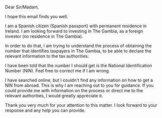 Dear Sir/Madam,

I hope this email finds you well.

I am a Spanish citizen (Spanish passport) with permanent residence in Ireland. I am looking forward to investing in The Gambia, as a foreign investor (no residence in The Gambia).

In order to do that, I am trying to understand the process of obtaining the number that identifies taxpayers in The Gambia, to be able to declare the relevant information to the tax authorities.

I have been told that the number I should get is the National Identification Number (NIN). Feel free to correct me if I am wrong.

I have searched online, but I couldn't find any information on how to get a NIN from abroad. This is why I am reaching out to you for guidance. If you could provide me with information on the process or direct me to the relevant authorities, I would greatly appreciate it.

Thank you very much for your attention to this matter. I look forward to your response and any help you can provide.